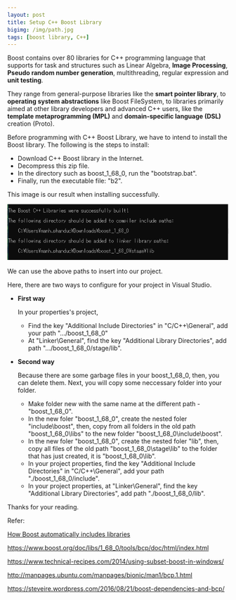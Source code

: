 ```yaml
---
layout: post
title: Setup C++ Boost Library
bigimg: /img/path.jpg
tags: [boost library, C++]
---
```


Boost contains over 80 libraries for C++ programming language that supports for task and structures such as Linear Algebra, **Image Processing**, **Pseudo random number generation**, multithreading, regular expression and **unit testing**. 

They range from general-purpose libraries like the **smart pointer library**, to **operating system abstractions** like Boost FileSystem, to libraries primarily aimed at other library developers and advanced C++ users, like the **template metaprogramming (MPL)** and **domain-specific language (DSL)** creation (Proto).

Before programming with C++ Boost Library, we have to intend to install the Boost library. The following is the steps to install: 

- Download C++ Boost library in the Internet. 
- Decompress this zip file. 
- In the directory such as boost_1_68_0, run the "bootstrap.bat".
- Finally, run the executable file: "b2".

This image is our result when installing successfully. 

![successfully setup boost library](/img/result_setup_boost_lib.png)

We can use the above paths to insert into our project. 

Here, there are two ways to configure for your project in Visual Studio. 

- **First way**
  
  In your properties's project,
    - Find the key "Additional Include Directories" in "C/C++\General", add your path ".../boost_1_68_0"
    - At "Linker\General", find the key "Additional Library Directories", add path ".../boost_1_68_0/stage/lib".

- **Second way**
  
  Because there are some garbage files in your boost_1_68_0, then, you can delete them. Next, you will copy some neccessary folder into your folder. 

  - Make folder new with the same name at the different path - "boost_1_68_0".
  - In the new foler "boost_1_68_0", create the nested foler "include\boost", then, copy from all folders in the old path "boost_1_68_0\libs" to the new folder "boost_1_68_0\include\boost".
  - In the new foler "boost_1_68_0", create the nested foler "lib", then, copy all files of the old path "boost_1_68_0\stage\lib" to the folder that has just created, it is "boost_1_68_0\lib".
  - In your project properties, find the key "Additional Include Directories" in "C/C++\General", add your path "./boost_1_68_0/include".
  - In your project properties, at "Linker\General", find the key "Additional Library Directories", add path "./boost_1_68_0/lib".

Thanks for your reading. 

Refer:

[How Boost automatically includes libraries](https://codeyarns.com/2014/06/09/how-boost-automatically-includes-libraries/)

https://www.boost.org/doc/libs/1_68_0/tools/bcp/doc/html/index.html

https://www.technical-recipes.com/2014/using-subset-boost-in-windows/

http://manpages.ubuntu.com/manpages/bionic/man1/bcp.1.html

https://steveire.wordpress.com/2016/08/21/boost-dependencies-and-bcp/

